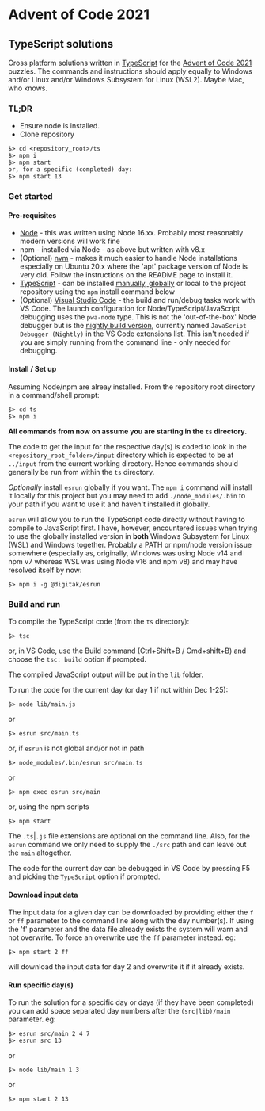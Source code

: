 # Advent of Code 2021

## TypeScript solutions

Cross platform solutions written in [TypeScript](https://www.typescriptlang.org/) for the [Advent of Code 2021](https://adventofcode.com/2021) puzzles. The commands and instructions should apply equally to Windows and/or Linux and/or Windows Subsystem for Linux (WSL2). Maybe Mac, who knows.

### TL;DR

* Ensure node is installed.
* Clone repository

```
$> cd <repository_root>/ts
$> npm i
$> npm start
or, for a specific (completed) day:
$> npm start 13

```

### Get started

#### Pre-requisites
* [Node](https://nodejs.org/en/) - this was written using Node 16.xx. Probably most reasonably modern versions will work fine
* npm - installed via Node - as above but written with v8.x
* (Optional) [nvm](https://github.com/nvm-sh/nvm) - makes it much easier to handle Node installations especially on Ubuntu 20.x where the 'apt' package version of Node is very old. Follow the instructions on the README page to install it.
* [TypeScript](https://www.typescriptlang.org/) - can be installed [manually, globally](https://www.typescriptlang.org/download) or local to the project repository using the `npm` install command below
* (Optional) [Visual Studio Code](https://code.visualstudio.com/) - the build and run/debug tasks work with VS Code. The launch configuration for Node/TypeScript/JavaScript debugging uses the `pwa-node` type. This is not the 'out-of-the-box' Node debugger but is the [nightly build version](https://github.com/microsoft/vscode-js-debug), currently named `JavaScript Debugger (Nightly)` in the VS Code extensions list. This isn't needed if you are simply running from the command line - only needed for debugging.

#### Install / Set up

Assuming Node/npm are alreay installed. From the repository root directory in a command/shell prompt:

```
$> cd ts
$> npm i
```

**All commands from now on assume you are starting in the `ts` directory.**

The code to get the input for the respective day(s) is coded to look in the `<repository_root_folder>/input` directory which is expected to be at `../input` from the current working directory. Hence commands should generally be run from within the `ts` directory.

*Optionally* install `esrun` globally if you want. The `npm i` command will install it locally for this project but you may need to add `./node_modules/.bin` to your path if you want to use it and haven't installed it globally.

`esrun` will allow you to run the TypeScript code directly without having to compile to JavaScript first. I have, however, encountered issues when trying to use the globally installed version in **both** Windows Subsystem for Linux (WSL) and Windows together. Probably a PATH or npm/node version issue somewhere (especially as, originally, Windows was using Node v14 and npm v7 whereas WSL was using Node v16 and npm v8) and may have resolved itself by now:
```
$> npm i -g @digitak/esrun
```

### Build and run

To compile the TypeScript code (from the `ts` directory):

```
$> tsc
```
or, in VS Code, use the Build command (Ctrl+Shift+B / Cmd+shift+B) and choose the `tsc: build` option if prompted.

The compiled JavaScript output will be put in the `lib` folder.

To run the code for the current day (or day 1 if not within Dec 1-25):

```
$> node lib/main.js
```
or
```
$> esrun src/main.ts
```
or, if `esrun` is not global and/or not in path
```
$> node_modules/.bin/esrun src/main.ts
```
or
```
$> npm exec esrun src/main
```
or, using the npm scripts
```
$> npm start
```
The `.ts`|`.js` file extensions are optional on the command line. Also, for the `esrun` command we only need to supply the `./src` path and can leave out the `main` altogether.

The code for the current day can be debugged in VS Code by pressing F5 and picking the `TypeScript` option if prompted.

#### Download input data

The input data for a given day can be downloaded by providing either the `f` or `ff` parameter to the command line along with the day number(s). If using the 'f' parameter and the data file already exists the system will warn and not overwrite. To force an overwrite use the `ff` parameter instead. eg:

```
$> npm start 2 ff
```
will download the input data for day 2 and overwrite it if it already exists.

#### Run specific day(s)

To run the solution for a specific day or days (if they have been completed) you can add space separated day numbers after the `(src|lib)/main` parameter. eg:

```
$> esrun src/main 2 4 7
$> esrun src 13
```
or
```
$> node lib/main 1 3
```
or
```
$> npm start 2 13
```
